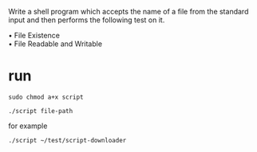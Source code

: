 Write a shell program which accepts the name of a file from the standard input and then performs the following test on it.
 
• File Existence \
• File Readable and Writable

# run 

`sudo chmod a+x script`

`./script file-path`

for example 


`./script ~/test/script-downloader`


